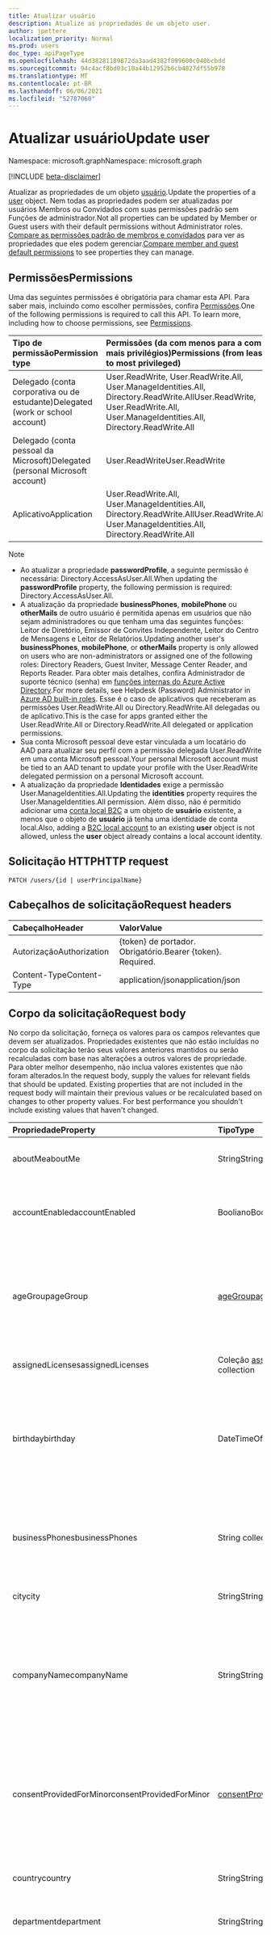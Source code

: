 ```yaml
---
title: Atualizar usuário
description: Atualize as propriedades de um objeto user.
author: jpettere
localization_priority: Normal
ms.prod: users
doc_type: apiPageType
ms.openlocfilehash: 44d38281189872da3aad4382f899600c040bcbdd
ms.sourcegitcommit: 94c4acf8bd03c10a44b12952b6cb4827df55b978
ms.translationtype: MT
ms.contentlocale: pt-BR
ms.lasthandoff: 06/06/2021
ms.locfileid: "52787060"
---
```

# <a name="update-user"></a><span data-ttu-id="7b183-103">Atualizar usuário</span><span class="sxs-lookup"><span data-stu-id="7b183-103">Update user</span></span>

<span data-ttu-id="7b183-104">Namespace: microsoft.graph</span><span class="sxs-lookup"><span data-stu-id="7b183-104">Namespace: microsoft.graph</span></span>

[!INCLUDE [beta-disclaimer](../../includes/beta-disclaimer.md)]

<span data-ttu-id="7b183-105">Atualizar as propriedades de um objeto [usuário](../resources/user.md).</span><span class="sxs-lookup"><span data-stu-id="7b183-105">Update the properties of a [user](../resources/user.md) object.</span></span> <span data-ttu-id="7b183-106">Nem todas as propriedades podem ser atualizadas por usuários Membros ou Convidados com suas permissões padrão sem Funções de administrador.</span><span class="sxs-lookup"><span data-stu-id="7b183-106">Not all properties can be updated by Member or Guest users with their default permissions without Administrator roles.</span></span> <span data-ttu-id="7b183-107">[Compare as permissões padrão de membros e convidados](/azure/active-directory/fundamentals/users-default-permissions#compare-member-and-guest-default-permissions) para ver as propriedades que eles podem gerenciar.</span><span class="sxs-lookup"><span data-stu-id="7b183-107">[Compare member and guest default permissions](/azure/active-directory/fundamentals/users-default-permissions#compare-member-and-guest-default-permissions) to see properties they can manage.</span></span>

## <a name="permissions"></a><span data-ttu-id="7b183-108">Permissões</span><span class="sxs-lookup"><span data-stu-id="7b183-108">Permissions</span></span>
<span data-ttu-id="7b183-p102">Uma das seguintes permissões é obrigatória para chamar esta API. Para saber mais, incluindo como escolher permissões, confira [Permissões](/graph/permissions-reference).</span><span class="sxs-lookup"><span data-stu-id="7b183-p102">One of the following permissions is required to call this API. To learn more, including how to choose permissions, see [Permissions](/graph/permissions-reference).</span></span>

|<span data-ttu-id="7b183-111">Tipo de permissão</span><span class="sxs-lookup"><span data-stu-id="7b183-111">Permission type</span></span>      | <span data-ttu-id="7b183-112">Permissões (da com menos para a com mais privilégios)</span><span class="sxs-lookup"><span data-stu-id="7b183-112">Permissions (from least to most privileged)</span></span>              |
|:--------------------|:---------------------------------------------------------|
|<span data-ttu-id="7b183-113">Delegado (conta corporativa ou de estudante)</span><span class="sxs-lookup"><span data-stu-id="7b183-113">Delegated (work or school account)</span></span> | <span data-ttu-id="7b183-114">User.ReadWrite, User.ReadWrite.All, User.ManageIdentities.All, Directory.ReadWrite.All</span><span class="sxs-lookup"><span data-stu-id="7b183-114">User.ReadWrite, User.ReadWrite.All, User.ManageIdentities.All, Directory.ReadWrite.All</span></span>    |
|<span data-ttu-id="7b183-115">Delegado (conta pessoal da Microsoft)</span><span class="sxs-lookup"><span data-stu-id="7b183-115">Delegated (personal Microsoft account)</span></span> | <span data-ttu-id="7b183-116">User.ReadWrite</span><span class="sxs-lookup"><span data-stu-id="7b183-116">User.ReadWrite</span></span>    |
|<span data-ttu-id="7b183-117">Aplicativo</span><span class="sxs-lookup"><span data-stu-id="7b183-117">Application</span></span> | <span data-ttu-id="7b183-118">User.ReadWrite.All, User.ManageIdentities.All, Directory.ReadWrite.All</span><span class="sxs-lookup"><span data-stu-id="7b183-118">User.ReadWrite.All, User.ManageIdentities.All, Directory.ReadWrite.All</span></span> |

>[!NOTE]
> - <span data-ttu-id="7b183-119">Ao atualizar a propriedade **passwordProfile**, a seguinte permissão é necessária: Directory.AccessAsUser.All.</span><span class="sxs-lookup"><span data-stu-id="7b183-119">When updating the **passwordProfile** property, the following permission is required: Directory.AccessAsUser.All.</span></span>
> - <span data-ttu-id="7b183-120">A atualização da propriedade **businessPhones**, **mobilePhone** ou **otherMails** de outro usuário é permitida apenas em usuários que não sejam administradores ou que tenham uma das seguintes funções: Leitor de Diretório, Emissor de Convites Independente, Leitor do Centro de Mensagens e Leitor de Relatórios.</span><span class="sxs-lookup"><span data-stu-id="7b183-120">Updating another user's **businessPhones**, **mobilePhone**, or **otherMails** property is only allowed on users who are non-administrators or assigned one of the following roles: Directory Readers, Guest Inviter, Message Center Reader, and Reports Reader.</span></span> <span data-ttu-id="7b183-121">Para obter mais detalhes, confira Administrador de suporte técnico (senha) em [funções internas do Azure Active Directory](/azure/active-directory/roles/permissions-reference).</span><span class="sxs-lookup"><span data-stu-id="7b183-121">For more details, see Helpdesk (Password) Administrator in [Azure AD built-in roles](/azure/active-directory/roles/permissions-reference).</span></span>  <span data-ttu-id="7b183-122">Esse é o caso de aplicativos que receberam as permissões User.ReadWrite.All ou Directory.ReadWrite.All delegadas ou de aplicativo.</span><span class="sxs-lookup"><span data-stu-id="7b183-122">This is the case for apps granted either the User.ReadWrite.All or Directory.ReadWrite.All delegated or application permissions.</span></span>
> - <span data-ttu-id="7b183-123">Sua conta Microsoft pessoal deve estar vinculada a um locatário do AAD para atualizar seu perfil com a permissão delegada User.ReadWrite em uma conta Microsoft pessoal.</span><span class="sxs-lookup"><span data-stu-id="7b183-123">Your personal Microsoft account must be tied to an AAD tenant to update your profile with the User.ReadWrite delegated permission on a personal Microsoft account.</span></span>
> - <span data-ttu-id="7b183-124">A atualização da propriedade **Identidades** exige a permissão User.ManageIdentities.All.</span><span class="sxs-lookup"><span data-stu-id="7b183-124">Updating the **identities** property requires the User.ManageIdentities.All permission.</span></span> <span data-ttu-id="7b183-125">Além disso, não é permitido adicionar uma [conta local B2C](../resources/objectidentity.md) a um objeto de **usuário** existente, a menos que o objeto de **usuário** já tenha uma identidade de conta local.</span><span class="sxs-lookup"><span data-stu-id="7b183-125">Also, adding a [B2C local account](../resources/objectidentity.md) to an existing **user** object is not allowed, unless the **user** object already contains a local account identity.</span></span>

## <a name="http-request"></a><span data-ttu-id="7b183-126">Solicitação HTTP</span><span class="sxs-lookup"><span data-stu-id="7b183-126">HTTP request</span></span>
<!-- { "blockType": "ignored" } -->
```http
PATCH /users/{id | userPrincipalName}
```

## <a name="request-headers"></a><span data-ttu-id="7b183-127">Cabeçalhos de solicitação</span><span class="sxs-lookup"><span data-stu-id="7b183-127">Request headers</span></span>
| <span data-ttu-id="7b183-128">Cabeçalho</span><span class="sxs-lookup"><span data-stu-id="7b183-128">Header</span></span>       | <span data-ttu-id="7b183-129">Valor</span><span class="sxs-lookup"><span data-stu-id="7b183-129">Value</span></span>|
|:-----------|:------|
| <span data-ttu-id="7b183-130">Autorização</span><span class="sxs-lookup"><span data-stu-id="7b183-130">Authorization</span></span>  | <span data-ttu-id="7b183-p105">{token} de portador. Obrigatório.</span><span class="sxs-lookup"><span data-stu-id="7b183-p105">Bearer {token}. Required.</span></span>  |
| <span data-ttu-id="7b183-133">Content-Type</span><span class="sxs-lookup"><span data-stu-id="7b183-133">Content-Type</span></span>  | <span data-ttu-id="7b183-134">application/json</span><span class="sxs-lookup"><span data-stu-id="7b183-134">application/json</span></span>  |

## <a name="request-body"></a><span data-ttu-id="7b183-135">Corpo da solicitação</span><span class="sxs-lookup"><span data-stu-id="7b183-135">Request body</span></span>
<span data-ttu-id="7b183-p106">No corpo da solicitação, forneça os valores para os campos relevantes que devem ser atualizados. Propriedades existentes que não estão incluídas no corpo da solicitação terão seus valores anteriores mantidos ou serão recalculadas com base nas alterações a outros valores de propriedade. Para obter melhor desempenho, não inclua valores existentes que não foram alterados.</span><span class="sxs-lookup"><span data-stu-id="7b183-p106">In the request body, supply the values for relevant fields that should be updated. Existing properties that are not included in the request body will maintain their previous values or be recalculated based on changes to other property values. For best performance you shouldn't include existing values that haven't changed.</span></span>

| <span data-ttu-id="7b183-139">Propriedade</span><span class="sxs-lookup"><span data-stu-id="7b183-139">Property</span></span>     | <span data-ttu-id="7b183-140">Tipo</span><span class="sxs-lookup"><span data-stu-id="7b183-140">Type</span></span>   |<span data-ttu-id="7b183-141">Descrição</span><span class="sxs-lookup"><span data-stu-id="7b183-141">Description</span></span>|
|:---------------|:--------|:----------|
|<span data-ttu-id="7b183-142">aboutMe</span><span class="sxs-lookup"><span data-stu-id="7b183-142">aboutMe</span></span>|<span data-ttu-id="7b183-143">String</span><span class="sxs-lookup"><span data-stu-id="7b183-143">String</span></span>|<span data-ttu-id="7b183-144">Um campo de entrada de texto em forma livre para o usuário se descrever.</span><span class="sxs-lookup"><span data-stu-id="7b183-144">A freeform text entry field for the user to describe themselves.</span></span>|
|<span data-ttu-id="7b183-145">accountEnabled</span><span class="sxs-lookup"><span data-stu-id="7b183-145">accountEnabled</span></span>|<span data-ttu-id="7b183-146">Booliano</span><span class="sxs-lookup"><span data-stu-id="7b183-146">Boolean</span></span>| <span data-ttu-id="7b183-147">**true** se a conta estiver habilitada; caso contrário, **false**.</span><span class="sxs-lookup"><span data-stu-id="7b183-147">**true** if the account is enabled; otherwise, **false**.</span></span> <span data-ttu-id="7b183-148">Essa propriedade é obrigatória quando um usuário é criado.</span><span class="sxs-lookup"><span data-stu-id="7b183-148">This property is required when a user is created.</span></span>    |
| <span data-ttu-id="7b183-149">ageGroup</span><span class="sxs-lookup"><span data-stu-id="7b183-149">ageGroup</span></span> | [<span data-ttu-id="7b183-150">ageGroup</span><span class="sxs-lookup"><span data-stu-id="7b183-150">ageGroup</span></span>](../resources/user.md#agegroup-values) | <span data-ttu-id="7b183-151">Define a faixa etária do usuário.</span><span class="sxs-lookup"><span data-stu-id="7b183-151">Sets the age group of the user.</span></span> <span data-ttu-id="7b183-152">Valores permitidos: `null`, `minor`, `notAdult` e `adult`.</span><span class="sxs-lookup"><span data-stu-id="7b183-152">Allowed values: `null`, `minor`, `notAdult` and `adult`.</span></span> <span data-ttu-id="7b183-153">Confira as [definições de propriedades da faixa etária legal](../resources/user.md#legal-age-group-property-definitions) para obter mais informações.</span><span class="sxs-lookup"><span data-stu-id="7b183-153">Refer to the [legal age group property definitions](../resources/user.md#legal-age-group-property-definitions) for further information.</span></span> |
|<span data-ttu-id="7b183-154">assignedLicenses</span><span class="sxs-lookup"><span data-stu-id="7b183-154">assignedLicenses</span></span>|<span data-ttu-id="7b183-155">Coleção [assignedLicense](../resources/assignedlicense.md)</span><span class="sxs-lookup"><span data-stu-id="7b183-155">[assignedLicense](../resources/assignedlicense.md) collection</span></span>|<span data-ttu-id="7b183-p109">As licenças que são atribuídas ao usuário. Não anulável.</span><span class="sxs-lookup"><span data-stu-id="7b183-p109">The licenses that are assigned to the user. Not nullable.</span></span>            |
|<span data-ttu-id="7b183-158">birthday</span><span class="sxs-lookup"><span data-stu-id="7b183-158">birthday</span></span>|<span data-ttu-id="7b183-159">DateTimeOffset</span><span class="sxs-lookup"><span data-stu-id="7b183-159">DateTimeOffset</span></span>|<span data-ttu-id="7b183-160">O aniversário do usuário.</span><span class="sxs-lookup"><span data-stu-id="7b183-160">The birthday of the user.</span></span> <span data-ttu-id="7b183-161">O tipo Timestamp representa informações de data e hora usando o formato ISO 8601 e está sempre no horário UTC.</span><span class="sxs-lookup"><span data-stu-id="7b183-161">The Timestamp type represents date and time information using ISO 8601 format and is always in UTC time.</span></span> <span data-ttu-id="7b183-162">Por exemplo, meia-noite UTC em 1 de janeiro de 2014 é `2014-01-01T00:00:00Z`</span><span class="sxs-lookup"><span data-stu-id="7b183-162">For example, midnight UTC on Jan 1, 2014 is `2014-01-01T00:00:00Z`</span></span>|
|<span data-ttu-id="7b183-163">businessPhones</span><span class="sxs-lookup"><span data-stu-id="7b183-163">businessPhones</span></span>| <span data-ttu-id="7b183-164">String collection</span><span class="sxs-lookup"><span data-stu-id="7b183-164">String collection</span></span> | <span data-ttu-id="7b183-p111">Números de telefone para o usuário. OBSERVAÇÃO: Embora isso seja uma coleção de cadeias de caracteres, somente um número pode ser definido para essa propriedade.</span><span class="sxs-lookup"><span data-stu-id="7b183-p111">The telephone numbers for the user. NOTE: Although this is a string collection, only one number can be set for this property.</span></span>|
|<span data-ttu-id="7b183-167">city</span><span class="sxs-lookup"><span data-stu-id="7b183-167">city</span></span>|<span data-ttu-id="7b183-168">String</span><span class="sxs-lookup"><span data-stu-id="7b183-168">String</span></span>|<span data-ttu-id="7b183-169">A cidade em que o usuário está localizado.</span><span class="sxs-lookup"><span data-stu-id="7b183-169">The city in which the user is located.</span></span>|
| <span data-ttu-id="7b183-170">companyName</span><span class="sxs-lookup"><span data-stu-id="7b183-170">companyName</span></span> | <span data-ttu-id="7b183-171">String</span><span class="sxs-lookup"><span data-stu-id="7b183-171">String</span></span> | <span data-ttu-id="7b183-172">O nome da empresa em que o usuário está associado.</span><span class="sxs-lookup"><span data-stu-id="7b183-172">The company name which the user is associated.</span></span> <span data-ttu-id="7b183-173">Essa propriedade pode ser útil para descrever a empresa de onde procede um usuário externo.</span><span class="sxs-lookup"><span data-stu-id="7b183-173">This property can be useful for describing the company that an external user comes from.</span></span> <span data-ttu-id="7b183-174">O comprimento máximo do nome da empresa é 64 caracteres.</span><span class="sxs-lookup"><span data-stu-id="7b183-174">The maximum length of the company name is 64 characters.</span></span> |
| <span data-ttu-id="7b183-175">consentProvidedForMinor</span><span class="sxs-lookup"><span data-stu-id="7b183-175">consentProvidedForMinor</span></span> | [<span data-ttu-id="7b183-176">consentProvidedForMinor</span><span class="sxs-lookup"><span data-stu-id="7b183-176">consentProvidedForMinor</span></span>](../resources/user.md#consentprovidedforminor-values) | <span data-ttu-id="7b183-177">Define se o consentimento foi obtido para menores.</span><span class="sxs-lookup"><span data-stu-id="7b183-177">Sets whether consent has been obtained for minors.</span></span> <span data-ttu-id="7b183-178">Valores permitidos: `null`, `granted`, `denied` e `notRequired`.</span><span class="sxs-lookup"><span data-stu-id="7b183-178">Allowed values: `null`, `granted`, `denied` and `notRequired`.</span></span> <span data-ttu-id="7b183-179">Confira as [definições de propriedades da faixa etária legal](../resources/user.md#legal-age-group-property-definitions) para obter mais informações.</span><span class="sxs-lookup"><span data-stu-id="7b183-179">Refer to the [legal age group property definitions](../resources/user.md#legal-age-group-property-definitions) for further information.</span></span> |
|<span data-ttu-id="7b183-180">country</span><span class="sxs-lookup"><span data-stu-id="7b183-180">country</span></span>|<span data-ttu-id="7b183-181">String</span><span class="sxs-lookup"><span data-stu-id="7b183-181">String</span></span>|<span data-ttu-id="7b183-182">País/região em que o usuário está localizado. Por exemplo, "EUA" ou "Reino Unido".</span><span class="sxs-lookup"><span data-stu-id="7b183-182">The country/region in which the user is located; for example, “US” or “UK”.</span></span>|
|<span data-ttu-id="7b183-183">department</span><span class="sxs-lookup"><span data-stu-id="7b183-183">department</span></span>|<span data-ttu-id="7b183-184">String</span><span class="sxs-lookup"><span data-stu-id="7b183-184">String</span></span>|<span data-ttu-id="7b183-185">O nome do departamento no qual o usuário trabalha.</span><span class="sxs-lookup"><span data-stu-id="7b183-185">The name for the department in which the user works.</span></span>|
|<span data-ttu-id="7b183-186">displayName</span><span class="sxs-lookup"><span data-stu-id="7b183-186">displayName</span></span>|<span data-ttu-id="7b183-187">String</span><span class="sxs-lookup"><span data-stu-id="7b183-187">String</span></span>|<span data-ttu-id="7b183-188">O nome exibido para o usuário no catálogo de endereços.</span><span class="sxs-lookup"><span data-stu-id="7b183-188">The name displayed in the address book for the user.</span></span> <span data-ttu-id="7b183-189">É geralmente a combinação do nome, da inicial do meio e do sobrenome do usuário.</span><span class="sxs-lookup"><span data-stu-id="7b183-189">This is usually the combination of the user's first name, middle initial and last name.</span></span> <span data-ttu-id="7b183-190">Essa propriedade é obrigatória quando um usuário é criado e não pode ser apagado durante atualizações.</span><span class="sxs-lookup"><span data-stu-id="7b183-190">This property is required when a user is created and it cannot be cleared during updates.</span></span> <span data-ttu-id="7b183-191">Oferece suporte para `$filter` e `$orderby`.</span><span class="sxs-lookup"><span data-stu-id="7b183-191">Supports `$filter` and `$orderby`.</span></span>|
|<span data-ttu-id="7b183-192">employeeId</span><span class="sxs-lookup"><span data-stu-id="7b183-192">employeeId</span></span>|<span data-ttu-id="7b183-193">String</span><span class="sxs-lookup"><span data-stu-id="7b183-193">String</span></span>|<span data-ttu-id="7b183-194">O identificador de funcionário atribuído ao usuário pela organização.</span><span class="sxs-lookup"><span data-stu-id="7b183-194">The employee identifier assigned to the user by the organization.</span></span>|
| <span data-ttu-id="7b183-195">employeeType</span><span class="sxs-lookup"><span data-stu-id="7b183-195">employeeType</span></span> | <span data-ttu-id="7b183-196">String</span><span class="sxs-lookup"><span data-stu-id="7b183-196">String</span></span> | <span data-ttu-id="7b183-197">Captura o tipo de trabalhador corporativo.</span><span class="sxs-lookup"><span data-stu-id="7b183-197">Captures enterprise worker type.</span></span> <span data-ttu-id="7b183-198">Por exemplo, `Employee`, `Contractor`, `Consultant` ou `Vendor`.</span><span class="sxs-lookup"><span data-stu-id="7b183-198">For example, `Employee`, `Contractor`, `Consultant`, or `Vendor`.</span></span> <span data-ttu-id="7b183-199">Retornado apenas em `$select`.</span><span class="sxs-lookup"><span data-stu-id="7b183-199">Returned only on `$select`.</span></span> <span data-ttu-id="7b183-200">Suporta o `$filter` com o `eq` operador.</span><span class="sxs-lookup"><span data-stu-id="7b183-200">Supports `$filter` with the `eq` operator.</span></span>|
|<span data-ttu-id="7b183-201">givenName</span><span class="sxs-lookup"><span data-stu-id="7b183-201">givenName</span></span>|<span data-ttu-id="7b183-202">String</span><span class="sxs-lookup"><span data-stu-id="7b183-202">String</span></span>|<span data-ttu-id="7b183-203">O nome fornecido (nome) do usuário.</span><span class="sxs-lookup"><span data-stu-id="7b183-203">The given name (first name) of the user.</span></span>|
|<span data-ttu-id="7b183-204">hireDate</span><span class="sxs-lookup"><span data-stu-id="7b183-204">hireDate</span></span>|<span data-ttu-id="7b183-205">DateTimeOffset</span><span class="sxs-lookup"><span data-stu-id="7b183-205">DateTimeOffset</span></span>|<span data-ttu-id="7b183-206">A data de contratação do usuário.</span><span class="sxs-lookup"><span data-stu-id="7b183-206">The hire date of the user.</span></span> <span data-ttu-id="7b183-207">O tipo Timestamp representa informações de data e hora usando o formato ISO 8601 e está sempre no horário UTC.</span><span class="sxs-lookup"><span data-stu-id="7b183-207">The Timestamp type represents date and time information using ISO 8601 format and is always in UTC time.</span></span> <span data-ttu-id="7b183-208">Por exemplo, meia-noite UTC em 1 de janeiro de 2014 é `2014-01-01T00:00:00Z`</span><span class="sxs-lookup"><span data-stu-id="7b183-208">For example, midnight UTC on Jan 1, 2014 is `2014-01-01T00:00:00Z`</span></span>|
|<span data-ttu-id="7b183-209">Identidades</span><span class="sxs-lookup"><span data-stu-id="7b183-209">identities</span></span>|<span data-ttu-id="7b183-210">Coleção [objectIdentity](../resources/objectidentity.md)</span><span class="sxs-lookup"><span data-stu-id="7b183-210">[objectIdentity](../resources/objectidentity.md) collection</span></span>| <span data-ttu-id="7b183-211">Representa as identidades que podem ser usadas para entrar nesta conta de usuário.</span><span class="sxs-lookup"><span data-stu-id="7b183-211">Represents the identities that can be used to sign in to this user account.</span></span> <span data-ttu-id="7b183-212">Uma identidade pode ser fornecida pela Microsoft, por organizações ou por provedores de identidade social, como o Facebook, Google e Microsoft, e está vinculada a uma conta de usuário.</span><span class="sxs-lookup"><span data-stu-id="7b183-212">An identity can be provided by Microsoft, by organizations, or by social identity providers such as Facebook, Google, and Microsoft, and tied to a user account.</span></span> <span data-ttu-id="7b183-213">Qualquer atualização para **identidades** substituirá toda a coleção e você deve fornecer a identidade userPrincipalName **signInType** na coleção.</span><span class="sxs-lookup"><span data-stu-id="7b183-213">Any update to **identities** will replace the entire collection and you must supply the userPrincipalName **signInType** identity in the collection.</span></span>|
|<span data-ttu-id="7b183-214">interests</span><span class="sxs-lookup"><span data-stu-id="7b183-214">interests</span></span>|<span data-ttu-id="7b183-215">Coleção de cadeias de caracteres</span><span class="sxs-lookup"><span data-stu-id="7b183-215">String collection</span></span>|<span data-ttu-id="7b183-216">Uma lista para o usuário descrever os interesses dele.</span><span class="sxs-lookup"><span data-stu-id="7b183-216">A list for the user to describe their interests.</span></span>|
|<span data-ttu-id="7b183-217">jobTitle</span><span class="sxs-lookup"><span data-stu-id="7b183-217">jobTitle</span></span>|<span data-ttu-id="7b183-218">String</span><span class="sxs-lookup"><span data-stu-id="7b183-218">String</span></span>|<span data-ttu-id="7b183-219">O cargo do usuário.</span><span class="sxs-lookup"><span data-stu-id="7b183-219">The user’s job title.</span></span>|
|<span data-ttu-id="7b183-220">email</span><span class="sxs-lookup"><span data-stu-id="7b183-220">mail</span></span>|<span data-ttu-id="7b183-221">String</span><span class="sxs-lookup"><span data-stu-id="7b183-221">String</span></span>|<span data-ttu-id="7b183-222">O endereço SMTP do usuário, por exemplo, `jeff@contoso.onmicrosoft.com`.</span><span class="sxs-lookup"><span data-stu-id="7b183-222">The SMTP address for the user, for example, `jeff@contoso.onmicrosoft.com`.</span></span> <span data-ttu-id="7b183-223">As alterações feitas nessa propriedade também atualizarão a coleção **proxyAddresses** do usuário para incluir o valor como um endereço SMTP.</span><span class="sxs-lookup"><span data-stu-id="7b183-223">Changes to this property will also update the user's **proxyAddresses** collection to include the value as a SMTP address.</span></span> <br><br><span data-ttu-id="7b183-224">Retornado por padrão.</span><span class="sxs-lookup"><span data-stu-id="7b183-224">Returned by default.</span></span> <span data-ttu-id="7b183-225">Oferece suporte para `$filter`.</span><span class="sxs-lookup"><span data-stu-id="7b183-225">Supports `$filter`.</span></span>|
|<span data-ttu-id="7b183-226">mailNickname</span><span class="sxs-lookup"><span data-stu-id="7b183-226">mailNickname</span></span>|<span data-ttu-id="7b183-227">String</span><span class="sxs-lookup"><span data-stu-id="7b183-227">String</span></span>|<span data-ttu-id="7b183-p120">O alias de e-mail do usuário. Essa propriedade deve ser especificada quando um usuário é criado.</span><span class="sxs-lookup"><span data-stu-id="7b183-p120">The mail alias for the user. This property must be specified when a user is created.</span></span>|
|<span data-ttu-id="7b183-230">mobilePhone</span><span class="sxs-lookup"><span data-stu-id="7b183-230">mobilePhone</span></span>|<span data-ttu-id="7b183-231">String</span><span class="sxs-lookup"><span data-stu-id="7b183-231">String</span></span>|<span data-ttu-id="7b183-232">O número de celular principal do usuário.</span><span class="sxs-lookup"><span data-stu-id="7b183-232">The primary cellular telephone number for the user.</span></span>|
|<span data-ttu-id="7b183-233">mySite</span><span class="sxs-lookup"><span data-stu-id="7b183-233">mySite</span></span>|<span data-ttu-id="7b183-234">String</span><span class="sxs-lookup"><span data-stu-id="7b183-234">String</span></span>|<span data-ttu-id="7b183-235">A URL do site pessoal do usuário.</span><span class="sxs-lookup"><span data-stu-id="7b183-235">The URL for the user's personal site.</span></span>|
|<span data-ttu-id="7b183-236">officeLocation</span><span class="sxs-lookup"><span data-stu-id="7b183-236">officeLocation</span></span>|<span data-ttu-id="7b183-237">String</span><span class="sxs-lookup"><span data-stu-id="7b183-237">String</span></span>|<span data-ttu-id="7b183-238">A localização do escritório no local de trabalho do usuário.</span><span class="sxs-lookup"><span data-stu-id="7b183-238">The office location in the user's place of business.</span></span>|
|<span data-ttu-id="7b183-239">onPremisesImmutableId</span><span class="sxs-lookup"><span data-stu-id="7b183-239">onPremisesImmutableId</span></span>|<span data-ttu-id="7b183-240">String</span><span class="sxs-lookup"><span data-stu-id="7b183-240">String</span></span>|<span data-ttu-id="7b183-241">Essa propriedade é usada para associar uma conta de usuário do Active Directory local com seu objeto de usuário do Azure AD.</span><span class="sxs-lookup"><span data-stu-id="7b183-241">This property is used to associate an on-premises Active Directory user account to their Azure AD user object.</span></span> <span data-ttu-id="7b183-242">Esta propriedade deverá ser especificada ao criar uma nova conta de usuário no Graph se você estiver usando um domínio federado para a propriedade **userPrincipalName** (UPN) do usuário.</span><span class="sxs-lookup"><span data-stu-id="7b183-242">This property must be specified when creating a new user account in the Graph if you are using a federated domain for the user’s **userPrincipalName** (UPN) property.</span></span> <span data-ttu-id="7b183-243">**Importante:** Os caracteres **$** e **_** e não podem ser usados ao especificar essa propriedade.</span><span class="sxs-lookup"><span data-stu-id="7b183-243">**Important:** The **$** and **_** characters cannot be used when specifying this property.</span></span>                            |
|<span data-ttu-id="7b183-244">otherMails</span><span class="sxs-lookup"><span data-stu-id="7b183-244">otherMails</span></span>|<span data-ttu-id="7b183-245">String</span><span class="sxs-lookup"><span data-stu-id="7b183-245">String</span></span> |<span data-ttu-id="7b183-246">Uma lista de endereços de email adicional para o usuário; Por exemplo: `["bob@contoso.com", "Robert@fabrikam.com"]`.</span><span class="sxs-lookup"><span data-stu-id="7b183-246">A list of additional email addresses for the user; for example: `["bob@contoso.com", "Robert@fabrikam.com"]`.</span></span>|
|<span data-ttu-id="7b183-247">passwordPolicies</span><span class="sxs-lookup"><span data-stu-id="7b183-247">passwordPolicies</span></span>|<span data-ttu-id="7b183-248">String</span><span class="sxs-lookup"><span data-stu-id="7b183-248">String</span></span>|<span data-ttu-id="7b183-249">Especifica as políticas de senha do usuário.</span><span class="sxs-lookup"><span data-stu-id="7b183-249">Specifies password policies for the user.</span></span> <span data-ttu-id="7b183-250">Este valor é uma enumeração com um valor possível sendo `DisableStrongPassword`, que permite que senhas mais fracas do que a política padrão sejam especificadas.</span><span class="sxs-lookup"><span data-stu-id="7b183-250">This value is an enumeration with one possible value being `DisableStrongPassword`, which allows weaker passwords than the default policy to be specified.</span></span> <span data-ttu-id="7b183-251">`DisablePasswordExpiration` também pode ser especificado.</span><span class="sxs-lookup"><span data-stu-id="7b183-251">`DisablePasswordExpiration` can also be specified.</span></span> <span data-ttu-id="7b183-252">Os dois podem ser especificados juntos; por exemplo: `DisablePasswordExpiration, DisableStrongPassword`.</span><span class="sxs-lookup"><span data-stu-id="7b183-252">The two may be specified together; for example: `DisablePasswordExpiration, DisableStrongPassword`.</span></span>|
|<span data-ttu-id="7b183-253">passwordProfile</span><span class="sxs-lookup"><span data-stu-id="7b183-253">passwordProfile</span></span>|[<span data-ttu-id="7b183-254">PasswordProfile</span><span class="sxs-lookup"><span data-stu-id="7b183-254">PasswordProfile</span></span>](../resources/passwordprofile.md)|<span data-ttu-id="7b183-p123">Especifica o perfil de senha do usuário. O perfil contém a senha do usuário. Essa propriedade é obrigatória quando um usuário é criado. A senha no perfil deve atender a requisitos mínimos, conforme especificado pela propriedade **passwordPolicies**. Por padrão, é obrigatória uma senha forte.</span><span class="sxs-lookup"><span data-stu-id="7b183-p123">Specifies the password profile for the user. The profile contains the user’s password. This property is required when a user is created. The password in the profile must satisfy minimum requirements as specified by the **passwordPolicies** property. By default, a strong password is required.</span></span>|
|<span data-ttu-id="7b183-260">pastProjects</span><span class="sxs-lookup"><span data-stu-id="7b183-260">pastProjects</span></span>|<span data-ttu-id="7b183-261">Coleção de cadeias de caracteres</span><span class="sxs-lookup"><span data-stu-id="7b183-261">String collection</span></span>|<span data-ttu-id="7b183-262">Uma lista para o usuário enumerar seus projetos anteriores.</span><span class="sxs-lookup"><span data-stu-id="7b183-262">A list for the user to enumerate their past projects.</span></span>|
|<span data-ttu-id="7b183-263">postalCode</span><span class="sxs-lookup"><span data-stu-id="7b183-263">postalCode</span></span>|<span data-ttu-id="7b183-264">String</span><span class="sxs-lookup"><span data-stu-id="7b183-264">String</span></span>|<span data-ttu-id="7b183-p124">O código postal do endereço postal do usuário. O código postal é específico para o país/região do usuário. Nos Estados Unidos, esse atributo contém o CEP.</span><span class="sxs-lookup"><span data-stu-id="7b183-p124">The postal code for the user's postal address. The postal code is specific to the user's country/region. In the United States of America, this attribute contains the ZIP code.</span></span>|
|<span data-ttu-id="7b183-268">preferredLanguage</span><span class="sxs-lookup"><span data-stu-id="7b183-268">preferredLanguage</span></span>|<span data-ttu-id="7b183-269">String</span><span class="sxs-lookup"><span data-stu-id="7b183-269">String</span></span>|<span data-ttu-id="7b183-270">O idioma preferencial do usuário.</span><span class="sxs-lookup"><span data-stu-id="7b183-270">The preferred language for the user.</span></span> <span data-ttu-id="7b183-271">Deve seguir o Código ISO 639-1; por exemplo `en-US`.</span><span class="sxs-lookup"><span data-stu-id="7b183-271">Should follow ISO 639-1 Code; for example `en-US`.</span></span>|
|<span data-ttu-id="7b183-272">responsibilities</span><span class="sxs-lookup"><span data-stu-id="7b183-272">responsibilities</span></span>|<span data-ttu-id="7b183-273">Coleção de cadeias de caracteres</span><span class="sxs-lookup"><span data-stu-id="7b183-273">String collection</span></span>|<span data-ttu-id="7b183-274">Uma lista para o usuário enumerar suas responsabilidades.</span><span class="sxs-lookup"><span data-stu-id="7b183-274">A list for the user to enumerate their responsibilities.</span></span>|
|<span data-ttu-id="7b183-275">schools</span><span class="sxs-lookup"><span data-stu-id="7b183-275">schools</span></span>|<span data-ttu-id="7b183-276">Coleção de cadeias de caracteres</span><span class="sxs-lookup"><span data-stu-id="7b183-276">String collection</span></span>|<span data-ttu-id="7b183-277">Uma lista para o usuário enumerar as escolas que ele frequentou.</span><span class="sxs-lookup"><span data-stu-id="7b183-277">A list for the user to enumerate the schools they have attended.</span></span>|
|<span data-ttu-id="7b183-278">skills</span><span class="sxs-lookup"><span data-stu-id="7b183-278">skills</span></span>|<span data-ttu-id="7b183-279">Coleção de cadeias de caracteres</span><span class="sxs-lookup"><span data-stu-id="7b183-279">String collection</span></span>|<span data-ttu-id="7b183-280">Uma lista para o usuário enumerar suas qualificações.</span><span class="sxs-lookup"><span data-stu-id="7b183-280">A list for the user to enumerate their skills.</span></span>|
|<span data-ttu-id="7b183-281">state</span><span class="sxs-lookup"><span data-stu-id="7b183-281">state</span></span>|<span data-ttu-id="7b183-282">String</span><span class="sxs-lookup"><span data-stu-id="7b183-282">String</span></span>|<span data-ttu-id="7b183-283">O estado ou município no endereço do usuário.</span><span class="sxs-lookup"><span data-stu-id="7b183-283">The state or province in the user's address.</span></span>|
|<span data-ttu-id="7b183-284">streetAddress</span><span class="sxs-lookup"><span data-stu-id="7b183-284">streetAddress</span></span>|<span data-ttu-id="7b183-285">String</span><span class="sxs-lookup"><span data-stu-id="7b183-285">String</span></span>|<span data-ttu-id="7b183-286">O endereço do local de trabalho do usuário.</span><span class="sxs-lookup"><span data-stu-id="7b183-286">The street address of the user's place of business.</span></span>|
|<span data-ttu-id="7b183-287">surname</span><span class="sxs-lookup"><span data-stu-id="7b183-287">surname</span></span>|<span data-ttu-id="7b183-288">String</span><span class="sxs-lookup"><span data-stu-id="7b183-288">String</span></span>|<span data-ttu-id="7b183-289">O sobrenome do usuário (nome de família ou sobrenome).</span><span class="sxs-lookup"><span data-stu-id="7b183-289">The user's surname (family name or last name).</span></span>|
|<span data-ttu-id="7b183-290">usageLocation</span><span class="sxs-lookup"><span data-stu-id="7b183-290">usageLocation</span></span>|<span data-ttu-id="7b183-291">String</span><span class="sxs-lookup"><span data-stu-id="7b183-291">String</span></span>|<span data-ttu-id="7b183-292">Um código de duas letras (padrão ISO 3166).</span><span class="sxs-lookup"><span data-stu-id="7b183-292">A two letter country code (ISO standard 3166).</span></span> <span data-ttu-id="7b183-293">Obrigatório para os usuários que receberão licenças devido à exigência legal de verificar a disponibilidade de serviços nos países.</span><span class="sxs-lookup"><span data-stu-id="7b183-293">Required for users that will be assigned licenses due to legal requirement to check for availability of services in countries.</span></span>  <span data-ttu-id="7b183-294">Os exemplos incluem:`US`,`JP` e `GB`.</span><span class="sxs-lookup"><span data-stu-id="7b183-294">Examples include: `US`, `JP`, and `GB`.</span></span> <span data-ttu-id="7b183-295">Não anulável.</span><span class="sxs-lookup"><span data-stu-id="7b183-295">Not nullable.</span></span>|
|<span data-ttu-id="7b183-296">userPrincipalName</span><span class="sxs-lookup"><span data-stu-id="7b183-296">userPrincipalName</span></span>|<span data-ttu-id="7b183-297">String</span><span class="sxs-lookup"><span data-stu-id="7b183-297">String</span></span>|<span data-ttu-id="7b183-p127">O nome UPN do usuário. O nome UPN é um nome de logon para o usuário ao estilo da Internet com base na RFC 822 padrão da Internet. Por convenção, ele deve ser mapeado para o nome de email do usuário. O formato geral é alias@domain, em que o domínio deve estar presente na coleção de domínios verificados do locatário. Essa propriedade é obrigatória quando um usuário é criado. Os domínios verificados para o locatário podem ser acessados pela propriedade **verifiedDomains** de [organization](../resources/organization.md). Oferece suporte a $filter e $orderby.</span><span class="sxs-lookup"><span data-stu-id="7b183-p127">The user principal name (UPN) of the user. The UPN is an Internet-style login name for the user based on the Internet standard RFC 822. By convention, this should map to the user's email name. The general format is alias@domain, where domain must be present in the tenant’s collection of verified domains. This property is required when a user is created. The verified domains for the tenant can be accessed from the **verifiedDomains** property of [organization](../resources/organization.md). Supports $filter and $orderby.</span></span>
|<span data-ttu-id="7b183-305">userType</span><span class="sxs-lookup"><span data-stu-id="7b183-305">userType</span></span>|<span data-ttu-id="7b183-306">String</span><span class="sxs-lookup"><span data-stu-id="7b183-306">String</span></span>|<span data-ttu-id="7b183-307">Um valor de string que pode ser usado para classificar tipos de usuário em seu diretório, como `Member` e `Guest`.</span><span class="sxs-lookup"><span data-stu-id="7b183-307">A string value that can be used to classify user types in your directory, such as `Member` and `Guest`.</span></span>          |

<span data-ttu-id="7b183-308">Como o **recurso do** usuário dá suporte a extensões, você pode usar a operação para adicionar, atualizar ou excluir seus próprios dados específicos do aplicativo em propriedades [personalizadas](/graph/extensibility-overview)de uma extensão em uma instância do usuário `PATCH` existente. </span><span class="sxs-lookup"><span data-stu-id="7b183-308">Because the **user** resource supports [extensions](/graph/extensibility-overview), you can use the `PATCH` operation to add, update, or delete your own app-specific data in custom properties of an extension in an existing **user** instance.</span></span>

> [!NOTE] 
> <span data-ttu-id="7b183-309">As propriedades a seguir não podem ser atualizadas usando um contexto somente de aplicativo: **aboutMe**, **birthday**, **hireDate**, **interests**, **mySite**, **pastProjects**, **preferredName**, **responsibilities**, **schools** e **skills**.</span><span class="sxs-lookup"><span data-stu-id="7b183-309">The follow properties cannot be updated using an application-only context: **aboutMe**, **birthday**, **hireDate**, **interests**, **mySite**, **pastProjects**, **preferredName**, **responsibilities**, **schools**, and **skills**.</span></span>

## <a name="response"></a><span data-ttu-id="7b183-310">Resposta</span><span class="sxs-lookup"><span data-stu-id="7b183-310">Response</span></span>

<span data-ttu-id="7b183-311">Se tiver êxito, este método retornará um código de resposta `204 No Content`.</span><span class="sxs-lookup"><span data-stu-id="7b183-311">If successful, this method returns a `204 No Content` response code.</span></span>

## <a name="example"></a><span data-ttu-id="7b183-312">Exemplo</span><span class="sxs-lookup"><span data-stu-id="7b183-312">Example</span></span>

### <a name="example-1-update-properties-of-the-signed-in-user"></a><span data-ttu-id="7b183-313">Exemplo 1: atualizar as propriedades do usuário conectado</span><span class="sxs-lookup"><span data-stu-id="7b183-313">Example 1: Update properties of the signed-in user</span></span>

#### <a name="request"></a><span data-ttu-id="7b183-314">Solicitação</span><span class="sxs-lookup"><span data-stu-id="7b183-314">Request</span></span>

<span data-ttu-id="7b183-315">O exemplo a seguir mostra uma solicitação.</span><span class="sxs-lookup"><span data-stu-id="7b183-315">The following example shows a request.</span></span>

# <a name="http"></a>[<span data-ttu-id="7b183-316">HTTP</span><span class="sxs-lookup"><span data-stu-id="7b183-316">HTTP</span></span>](#tab/http)
<!-- {
  "blockType": "request",
  "name": "update_user"
}-->
```http
PATCH https://graph.microsoft.com/beta/me
Content-type: application/json

{
  "businessPhones": [
    "+1 425 555 0109"
  ],
  "officeLocation": "18/2111"
}
```
# <a name="c"></a>[<span data-ttu-id="7b183-317">C#</span><span class="sxs-lookup"><span data-stu-id="7b183-317">C#</span></span>](#tab/csharp)
[!INCLUDE [sample-code](../includes/snippets/csharp/update-user-csharp-snippets.md)]
[!INCLUDE [sdk-documentation](../includes/snippets/snippets-sdk-documentation-link.md)]

# <a name="javascript"></a>[<span data-ttu-id="7b183-318">JavaScript</span><span class="sxs-lookup"><span data-stu-id="7b183-318">JavaScript</span></span>](#tab/javascript)
[!INCLUDE [sample-code](../includes/snippets/javascript/update-user-javascript-snippets.md)]
[!INCLUDE [sdk-documentation](../includes/snippets/snippets-sdk-documentation-link.md)]

# <a name="objective-c"></a>[<span data-ttu-id="7b183-319">Objective-C</span><span class="sxs-lookup"><span data-stu-id="7b183-319">Objective-C</span></span>](#tab/objc)
[!INCLUDE [sample-code](../includes/snippets/objc/update-user-objc-snippets.md)]
[!INCLUDE [sdk-documentation](../includes/snippets/snippets-sdk-documentation-link.md)]

# <a name="java"></a>[<span data-ttu-id="7b183-320">Java</span><span class="sxs-lookup"><span data-stu-id="7b183-320">Java</span></span>](#tab/java)
[!INCLUDE [sample-code](../includes/snippets/java/update-user-java-snippets.md)]
[!INCLUDE [sdk-documentation](../includes/snippets/snippets-sdk-documentation-link.md)]

---

#### <a name="response"></a><span data-ttu-id="7b183-321">Resposta</span><span class="sxs-lookup"><span data-stu-id="7b183-321">Response</span></span>

<span data-ttu-id="7b183-322">O exemplo a seguir mostra a resposta.</span><span class="sxs-lookup"><span data-stu-id="7b183-322">The following example shows the response.</span></span>
<!-- {
  "blockType": "response"
} -->
```http
HTTP/1.1 204 No Content
```

### <a name="example-2-update-properties-of-the-specified-user"></a><span data-ttu-id="7b183-323">Exemplo 2: atualizar as propriedades do usuário especificado</span><span class="sxs-lookup"><span data-stu-id="7b183-323">Example 2: Update properties of the specified user</span></span>

#### <a name="request"></a><span data-ttu-id="7b183-324">Solicitação</span><span class="sxs-lookup"><span data-stu-id="7b183-324">Request</span></span>

<span data-ttu-id="7b183-325">O exemplo a seguir mostra uma solicitação.</span><span class="sxs-lookup"><span data-stu-id="7b183-325">The following example shows a request.</span></span>


# <a name="http"></a>[<span data-ttu-id="7b183-326">HTTP</span><span class="sxs-lookup"><span data-stu-id="7b183-326">HTTP</span></span>](#tab/http)
<!-- {
  "blockType": "request",
  "name": "update_other_user"
}-->
```http
PATCH https://graph.microsoft.com/beta/users/{id}
Content-type: application/json

{
  "businessPhones": [
    "+1 425 555 0109"
  ],
  "officeLocation": "18/2111"
}
```
# <a name="c"></a>[<span data-ttu-id="7b183-327">C#</span><span class="sxs-lookup"><span data-stu-id="7b183-327">C#</span></span>](#tab/csharp)
[!INCLUDE [sample-code](../includes/snippets/csharp/update-other-user-csharp-snippets.md)]
[!INCLUDE [sdk-documentation](../includes/snippets/snippets-sdk-documentation-link.md)]

# <a name="javascript"></a>[<span data-ttu-id="7b183-328">JavaScript</span><span class="sxs-lookup"><span data-stu-id="7b183-328">JavaScript</span></span>](#tab/javascript)
[!INCLUDE [sample-code](../includes/snippets/javascript/update-other-user-javascript-snippets.md)]
[!INCLUDE [sdk-documentation](../includes/snippets/snippets-sdk-documentation-link.md)]

# <a name="objective-c"></a>[<span data-ttu-id="7b183-329">Objective-C</span><span class="sxs-lookup"><span data-stu-id="7b183-329">Objective-C</span></span>](#tab/objc)
[!INCLUDE [sample-code](../includes/snippets/objc/update-other-user-objc-snippets.md)]
[!INCLUDE [sdk-documentation](../includes/snippets/snippets-sdk-documentation-link.md)]

# <a name="java"></a>[<span data-ttu-id="7b183-330">Java</span><span class="sxs-lookup"><span data-stu-id="7b183-330">Java</span></span>](#tab/java)
[!INCLUDE [sample-code](../includes/snippets/java/update-other-user-java-snippets.md)]
[!INCLUDE [sdk-documentation](../includes/snippets/snippets-sdk-documentation-link.md)]

---


#### <a name="response"></a><span data-ttu-id="7b183-331">Resposta</span><span class="sxs-lookup"><span data-stu-id="7b183-331">Response</span></span>

<span data-ttu-id="7b183-332">O exemplo a seguir mostra a resposta.</span><span class="sxs-lookup"><span data-stu-id="7b183-332">The following example shows the response.</span></span>
<!-- {
  "blockType": "response"
} -->
```http
HTTP/1.1 204 No Content
```

## <a name="see-also"></a><span data-ttu-id="7b183-333">Confira também</span><span class="sxs-lookup"><span data-stu-id="7b183-333">See also</span></span>

- [<span data-ttu-id="7b183-334">Adicionar dados personalizados a recursos usando extensões</span><span class="sxs-lookup"><span data-stu-id="7b183-334">Add custom data to resources using extensions</span></span>](/graph/extensibility-overview)
- [<span data-ttu-id="7b183-335">Adicionar dados personalizados aos usuários usando extensões abertas (visualização)</span><span class="sxs-lookup"><span data-stu-id="7b183-335">Add custom data to users using open extensions (preview)</span></span>](/graph/extensibility-open-users)
- [<span data-ttu-id="7b183-336">Adicionar dados personalizados a grupos usando extensões do esquema (visualização)</span><span class="sxs-lookup"><span data-stu-id="7b183-336">Add custom data to groups using schema extensions (preview)</span></span>](/graph/extensibility-schema-groups)

<!-- uuid: 8fcb5dbc-d5aa-4681-8e31-b001d5168d79
2015-10-25 14:57:30 UTC -->
<!--
{
  "type": "#page.annotation",
  "description": "Update user",
  "keywords": "",
  "section": "documentation",
  "tocPath": "",
  "suppressions": [
  ]
}
-->
